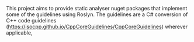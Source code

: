 This project aims to provide static analyser nuget packages that implement some of the guidelines using Roslyn.
The guidelines are a C# conversion of C++ code guidelines (https://isocpp.github.io/CppCoreGuidelines/CppCoreGuidelines) wherever applicable,
